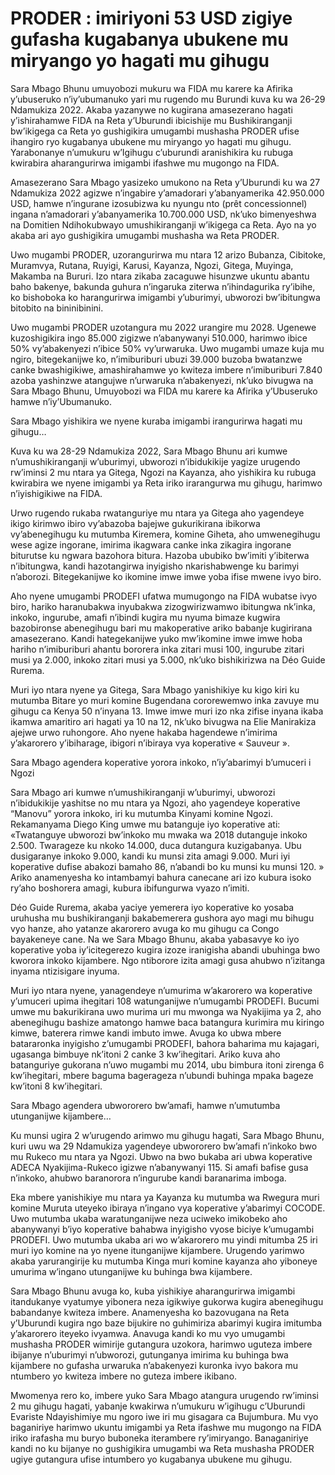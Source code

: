 # PRODER : imiriyoni 53 USD zigiye gufasha kugabanya ubukene mu miryango yo hagati mu gihugu

Sara Mbago Bhunu umuyobozi mukuru wa FIDA mu karere ka Afirika y’ubuseruko n’iy’ubumanuko yari mu rugendo mu Burundi kuva ku wa 26-29 Ndamukiza  2022. Akaba yazanywe no kugirana amasezerano hagati y’ishirahamwe FIDA na Reta y’Uburundi ibicishije mu Bushikiranganji bw’ikigega ca Reta yo gushigikira umugambi mushasha PRODER ufise ihangiro ryo kugabanya ubukene mu miryango yo hagati mu gihugu. Yarabonanye n’umukuru w’Igihugu c’uburundi aranishikira ku rubuga kwirabira aharangurirwa imigambi ifashwe mu mugongo na FIDA.

Amasezerano Sara Mbago yasizeko umukono na Reta y’Uburundi ku wa 27 Ndamukiza 2022 agizwe n’ingabire y’amadorari y’abanyamerika 42.950.000 USD, hamwe n’ingurane izosubizwa ku nyungu nto (prêt concessionnel) ingana n’amadorari y’abanyamerika 10.700.000 USD, nk’uko bimenyeshwa na Domitien Ndihokubwayo umushikiranganji w’ikigega ca Reta. Ayo na yo akaba ari ayo gushigikira umugambi mushasha wa Reta PRODER.

Uwo mugambi PRODER, uzorangurirwa mu ntara 12 arizo Bubanza, Cibitoke, Muramvya, Rutana, Ruyigi, Karusi, Kayanza, Ngozi, Gitega, Muyinga, Makamba na Bururi. Izo ntara zikaba zacaguwe hisunzwe ukuntu abantu baho bakenye, bakunda guhura n’ingaruka ziterwa n’ihindagurika ry’ibihe, ko bishoboka ko harangurirwa imigambi y’uburimyi, ubworozi bw’ibitungwa bitobito na  bininibinini.

Uwo mugambi PRODER uzotangura mu 2022 urangire mu 2028. Ugenewe kuzoshigikira ingo 85.000 zigizwe n’abanywanyi 510.000, harimwo ibice 50% vy’abakenyezi n’ibice 50% vy’urwaruka. Uwo mugambi umaze kuja mu ngiro, bitegekanijwe ko, n’imiburiburi ubuzi 39.000 buzoba bwatanzwe canke bwashigikiwe, amashirahamwe yo kwiteza imbere n’imiburiburi 7.840 azoba yashinzwe atangujwe n’urwaruka n’abakenyezi, nk’uko bivugwa na Sara Mbago Bhunu, Umuyobozi wa FIDA mu karere ka Afirika y’Ubuseruko hamwe n’iy’Ubumanuko.

Sara Mbago yishikira we nyene kuraba imigambi irangurirwa hagati mu gihugu…

Kuva ku wa 28-29 Ndamukiza 2022, Sara Mbago Bhunu ari kumwe n’umushikiranganji w’uburimyi, ubworozi n’ibidukikije yagize urugendo rw’iminsi 2 mu ntara ya Gitega, Ngozi na Kayanza, aho yishikira ku rubuga kwirabira we nyene imigambi ya Reta iriko irarangurwa mu gihugu, harimwo n’iyishigikiwe na FIDA.

Urwo rugendo rukaba rwatanguriye mu ntara ya Gitega aho yagendeye ikigo kirimwo ibiro vy’abazoba bajejwe gukurikirana ibikorwa vy’abenegihugu ku mutumba Kiremera, komine Giheta, aho umwenegihugu wese agize ingorane, imirima ikagwara canke inka zikagira ingorane biturutse ku ngwara bazohora bitura. Hazoba ububiko bw’imiti y’ibiterwa n’ibitungwa, kandi hazotangirwa inyigisho nkarishabwenge ku barimyi n’aborozi. Bitegekanijwe ko ikomine imwe imwe yoba ifise mwene ivyo biro.

Aho nyene umugambi PRODEFI ufatwa mumugongo na FIDA wubatse ivyo biro, hariko haranubakwa inyubakwa zizogwirizwamwo ibitungwa nk’inka, inkoko, ingurube, amafi n’ibindi kugira mu nyuma bimaze kugwira bazobironse abenegihugu bari mu makoperative ariko babanje kugirirana amasezerano. Kandi  hategekanijwe yuko mw’ikomine imwe imwe hoba hariho n’imiburiburi ahantu bororera inka zitari musi 100, ingurube zitari musi ya 2.000, inkoko zitari musi ya 5.000, nk’uko bishikirizwa na Déo Guide Rurema.

Muri iyo ntara nyene ya Gitega, Sara Mbago yanishikiye ku kigo kiri ku mutumba Bitare yo muri komine Bugendana cororewemwo inka zavuye mu gihugu ca Kenya 50 n’inyana 13. Imwe imwe muri izo nka zifise inyana ikaba ikamwa amaritiro ari hagati ya 10 na 12, nk’uko bivugwa na Elie Manirakiza ajejwe urwo ruhongore. Aho nyene hakaba hagendewe n’imirima y’akarorero y’ibiharage, ibigori n’ibiraya vya koperative « Sauveur ».

Sara Mbago agendera koperative yorora inkoko, n’iy’abarimyi b’umuceri i Ngozi

Sara Mbago ari kumwe n’umushikiranganji w’uburimyi, ubworozi n’ibidukikije yashitse no mu ntara ya Ngozi, aho yagendeye koperative “Manovu” yorora inkoko, iri ku mutumba Kinyami komine Ngozi. Rekamanyama Diego King umwe mu batanguje iyo koperative ati: «Twatanguye ubworozi bw’inkoko mu mwaka wa 2018 dutanguje inkoko 2.500. Twarageze ku nkoko 14.000, duca dutangura kuzigabanya. Ubu dusigaranye inkoko 9.000, kandi ku munsi zita amagi 9.000. Muri iyi koperative dufise abakozi bamaho 86, n’abandi bo ku munsi ku munsi 120. » Ariko anamenyesha ko intambamyi bahura canecane ari izo kubura isoko ry’aho boshorera amagi, kubura ibifungurwa vyazo n’imiti.

Déo Guide Rurema, akaba yaciye yemerera iyo koperative ko yosaba uruhusha mu bushikiranganji bakabemerera gushora ayo magi mu bihugu vyo hanze, aho yatanze akarorero avuga ko mu gihugu ca Congo bayakeneye cane. Na we Sara Mbago Bhunu, akaba yabasavye ko iyo koperative yoba iy’icitegerezo kugira izoze iranigisha abandi ubuhinga bwo kworora inkoko kijambere. Ngo ntiborore izita amagi gusa ahubwo n’izitanga inyama ntizisigare inyuma.

Muri iyo ntara nyene, yanagendeye n’umurima w’akarorero wa koperative y’umuceri upima ihegitari 108 watunganijwe n’umugambi PRODEFI. Bucumi umwe mu bakurikirana uwo murima uri mu mwonga wa Nyakijima ya 2, aho abenegihugu bashize amatongo hamwe baca batangura kurimira mu kiringo kimwe, baterera rimwe kandi imbuto imwe. Avuga ko ubwa mbere batararonka inyigisho z’umugambi PRODEFI, bahora baharima mu kajagari, ugasanga bimbuye nk’itoni 2 canke 3 kw’ihegitari. Ariko kuva aho batanguriye gukorana n’uwo mugambi mu 2014, ubu bimbura itoni zirenga 6 kw’ihegitari, mbere baguma bagerageza n’ubundi buhinga mpaka bageze kw’itoni 8 kw’ihegitari.

Sara Mbago agendera ubwororero bw’amafi, hamwe n’umutumba utunganijwe kijambere…

Ku munsi ugira 2 w’urugendo arimwo mu gihugu hagati, Sara Mbago Bhunu, kuri uwu wa 29 Ndamukiza yagendeye ubwororero bw’amafi n’inkoko bwo mu Rukeco mu ntara ya Ngozi. Ubwo na bwo bukaba ari ubwa koperative ADECA Nyakijima-Rukeco igizwe n’abanywanyi 115. Si amafi bafise gusa n’inkoko, ahubwo baranorora n’ingurube kandi baranarima imboga.

Eka mbere yanishikiye mu ntara ya Kayanza ku mutumba wa Rwegura muri komine Muruta uteyeko ibiraya n’ingano vya koperative y’abarimyi COCODE. Uwo mutumba ukaba waratunganijwe neza uciweko imikobeko aho abanywanyi b’iyo koperative bahabwa inyigisho vyose biciye k’umugambi PRODEFI. Uwo mutumba ukaba ari wo w’akarorero mu yindi mitumba 25 iri muri iyo komine na yo nyene itunganijwe kijambere. Urugendo yarimwo akaba yarurangirije ku mutumba Kinga muri komine kayanza aho yiboneye umurima w’ingano utunganijwe ku buhinga bwa kijambere.

Sara Mbago Bhunu avuga ko, kuba yishikiye aharangurirwa imigambi itandukanye vyatumye yibonera neza igikwiye gukorwa kugira abenegihugu babandanye kwiteza imbere. Anamenyesha ko bazovugana na Reta y’Uburundi kugira ngo baze bijukire no guhimiriza abarimyi kugira imitumba y’akarorero iteyeko ivyamwa. Anavuga kandi ko mu vyo umugambi mushasha PRODER wimirije gutangura uzokora, harimwo uguteza imbere ibijanye n’uburimyi n’ubworozi, gutunganya imirima ku buhinga bwa kijambere no gufasha urwaruka n’abakenyezi kuronka ivyo bakora mu ntumbero yo kwiteza imbere no guteza imbere ikibano.

Mwomenya rero ko, imbere yuko Sara Mbago atangura urugendo rw’iminsi 2 mu gihugu hagati, yabanje kwakirwa n’umukuru w’igihugu c’Uburundi Evariste Ndayishimiye mu ngoro iwe iri mu gisagara ca Bujumbura. Mu vyo baganiriye harimwo ukuntu imigambi ya Reta ifashwe mu mugongo na FIDA iriko irafasha mu buryo buboneka iterambere ry’imiryango. Banaganiriye kandi no ku bijanye no gushigikira umugambi wa Reta mushasha PRODER ugiye gutangura ufise intumbero yo kugabanya ubukene mu gihugu.